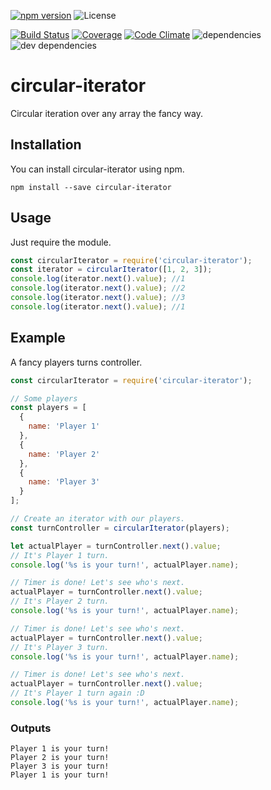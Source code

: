 [![npm version](https://img.shields.io/npm/v/circular-iterator.svg)](https://www.npmjs.com/package/circular-iterator)
![License](https://img.shields.io/npm/l/circular-iterator.svg)

[![Build Status](https://img.shields.io/travis/alvaropinot/circular-iterator.svg)](https://travis-ci.org/alvaropinot/circular-iterator.svg)
[![Coverage](https://img.shields.io/codeclimate/coverage/github/alvaropinot/circular-iterator.svg)](https://codeclimate.com/github/alvaropinot/circular-iterator/coverage)
[![Code Climate](https://img.shields.io/codeclimate/github/alvaropinot/circular-iterator.svg)](https://codeclimate.com/github/alvaropinot/circular-iterator)
![dependencies](https://img.shields.io/david/alvaropinot/circular-iterator.svg)
![dev dependencies](https://img.shields.io/david/dev/alvaropinot/circular-iterator.svg)


# circular-iterator
Circular iteration over any array the fancy way.

## Installation
You can install circular-iterator using npm.

```
npm install --save circular-iterator
```

## Usage
Just require the module.

```javascript
const circularIterator = require('circular-iterator');
const iterator = circularIterator([1, 2, 3]);
console.log(iterator.next().value); //1
console.log(iterator.next().value); //2
console.log(iterator.next().value); //3
console.log(iterator.next().value); //1
```



## Example
A fancy players turns controller.
```javascript
const circularIterator = require('circular-iterator');

// Some players
const players = [
  {
    name: 'Player 1'
  },
  {
    name: 'Player 2'
  },
  {
    name: 'Player 3'
  }
];

// Create an iterator with our players.
const turnController = circularIterator(players);

let actualPlayer = turnController.next().value;
// It's Player 1 turn.
console.log('%s is your turn!', actualPlayer.name);

// Timer is done! Let's see who's next.
actualPlayer = turnController.next().value;
// It's Player 2 turn.
console.log('%s is your turn!', actualPlayer.name);

// Timer is done! Let's see who's next.
actualPlayer = turnController.next().value;
// It's Player 3 turn.
console.log('%s is your turn!', actualPlayer.name);

// Timer is done! Let's see who's next.
actualPlayer = turnController.next().value;
// It's Player 1 turn again :D
console.log('%s is your turn!', actualPlayer.name);
```

### Outputs
```
Player 1 is your turn!
Player 2 is your turn!
Player 3 is your turn!
Player 1 is your turn!
```
